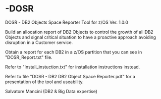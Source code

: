 # -DOSR
DOSR - DB2 Objects Space Reporter Tool for z/OS Ver. 1.0.0

Build an allocation report of DB2 Objects to control the growth of all DB2 Objects and signal critical situation to have a
proactive approach avoiding disruption in a Customer service.

Obtain a report for each DB2 in a z/OS partition that you can see in "DOSR_Report.txt" file.

Refer to "Install_instuction.txt" for installation instructions instead.

Refer to file "DOSR - DB2 DB2 Object Space Reporter.pdf" for a presentation of the tool and useability.

Salvatore Mancini (DB2 & Big Data expertise)
